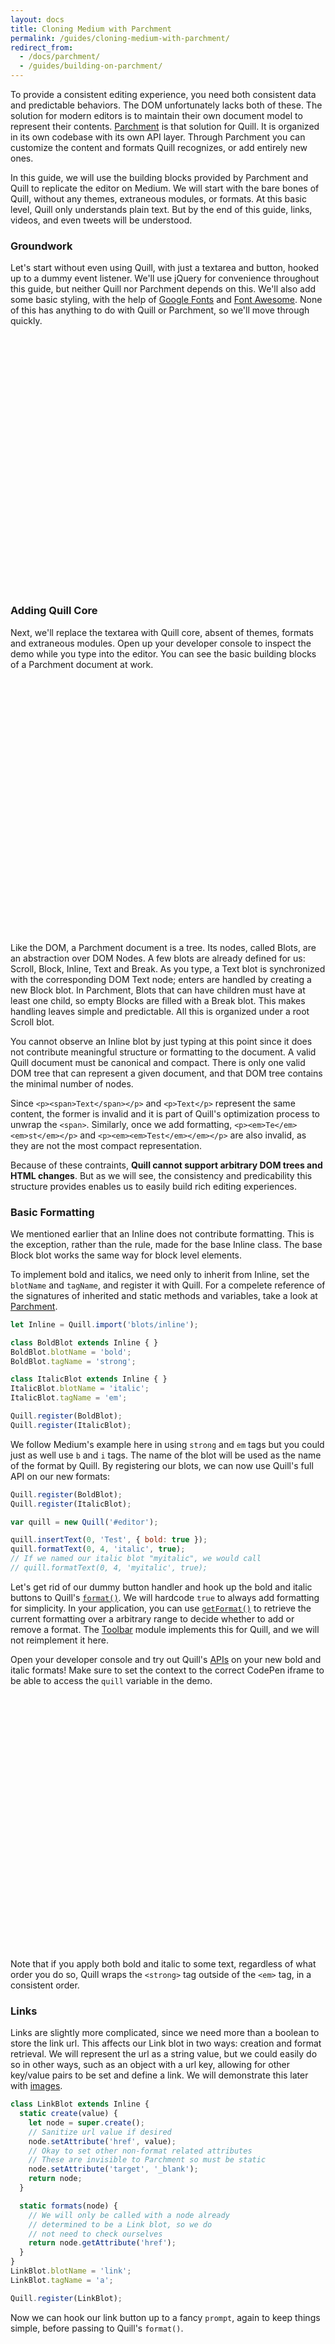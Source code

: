```yaml
---
layout: docs
title: Cloning Medium with Parchment
permalink: /guides/cloning-medium-with-parchment/
redirect_from:
  - /docs/parchment/
  - /guides/building-on-parchment/
---
```

<!-- head -->
<style>
.codepen {
  height: 408px;
}
</style>
<!-- head -->

To provide a consistent editing experience, you need both consistent data and predictable behaviors. The DOM unfortunately lacks both of these. The solution for modern editors is to maintain their own document model to represent their contents. [Parchment](https://github.com/quilljs/parchment/) is that solution for Quill. It is organized in its own codebase with its own API layer. Through Parchment you can customize the content and formats Quill recognizes, or add entirely new ones.

In this guide, we will use the building blocks provided by Parchment and Quill to replicate the editor on Medium. We will start with the bare bones of Quill, without any themes, extraneous modules, or formats. At this basic level, Quill only understands plain text. But by the end of this guide, links, videos, and even tweets will be understood.


### Groundwork

Let's start without even using Quill, with just a textarea and button, hooked up to a dummy event listener. We'll use jQuery for convenience throughout this guide, but neither Quill nor Parchment depends on this. We'll also add some basic styling, with the help of [Google Fonts](https://fonts.google.com/) and [Font Awesome](http://fontawesome.io/). None of this has anything to do with Quill or Parchment, so we'll move through quickly.

<div data-height="400" data-theme-id="23269" data-slug-hash="oLVAKZ" data-default-tab="result" data-embed-version="2" class="codepen"></div>


### Adding Quill Core

Next, we'll replace the textarea with Quill core, absent of themes, formats and extraneous modules. Open up your developer console to inspect the demo while you type into the editor. You can see the basic building blocks of a Parchment document at work.

<div data-height="400" data-theme-id="23269" data-slug-hash="QEoZQb" data-default-tab="result" data-embed-version="2" class="codepen"></div>

Like the DOM, a Parchment document is a tree. Its nodes, called Blots, are an abstraction over DOM Nodes. A few blots are already defined for us: Scroll, Block, Inline, Text and Break. As you type, a Text blot is synchronized with the corresponding DOM Text node; enters are handled by creating a new Block blot. In Parchment, Blots that can have children must have at least one child, so empty Blocks are filled with a Break blot. This makes handling leaves simple and predictable. All this is organized under a root Scroll blot.

You cannot observe an Inline blot by just typing at this point since it does not contribute meaningful structure or formatting to the document. A valid Quill document must be canonical and compact. There is only one valid DOM tree that can represent a given document, and that DOM tree contains the minimal number of nodes.

Since `<p><span>Text</span></p>` and `<p>Text</p>` represent the same content, the former is invalid and it is part of Quill's optimization process to unwrap the `<span>`. Similarly, once we add formatting, `<p><em>Te</em><em>st</em></p>` and `<p><em><em>Test</em></em></p>` are also invalid, as they are not the most compact representation.

Because of these contraints, **Quill cannot support arbitrary DOM trees and HTML changes**. But as we will see, the consistency and predicability this structure provides enables us to easily build rich editing experiences.


### Basic Formatting

We mentioned earlier that an Inline does not contribute formatting. This is the exception, rather than the rule, made for the base Inline class. The base Block blot works the same way for block level elements.

To implement bold and italics, we need only to inherit from Inline, set the `blotName` and `tagName`, and register it with Quill. For a compelete reference of the signatures of inherited and static methods and variables, take a look at [Parchment](https://github.com/quilljs/parchment/).

```js
let Inline = Quill.import('blots/inline');

class BoldBlot extends Inline { }
BoldBlot.blotName = 'bold';
BoldBlot.tagName = 'strong';

class ItalicBlot extends Inline { }
ItalicBlot.blotName = 'italic';
ItalicBlot.tagName = 'em';

Quill.register(BoldBlot);
Quill.register(ItalicBlot);
```

We follow Medium's example here in using `strong` and `em` tags but you could just as well use `b` and `i` tags. The name of the blot will be used as the name of the format by Quill. By registering our blots, we can now use Quill's full API on our new formats:

```js
Quill.register(BoldBlot);
Quill.register(ItalicBlot);

var quill = new Quill('#editor');

quill.insertText(0, 'Test', { bold: true });
quill.formatText(0, 4, 'italic', true);
// If we named our italic blot "myitalic", we would call
// quill.formatText(0, 4, 'myitalic', true);
```

Let's get rid of our dummy button handler and hook up the bold and italic buttons to Quill's [`format()`](/docs/api/#format). We will hardcode `true` to always add formatting for simplicity. In your application, you can use [`getFormat()`](/docs/api/#getformat) to retrieve the current formatting over a arbitrary range to decide whether to add or remove a format. The [Toolbar](/docs/modules/toolbar/) module implements this for Quill, and we will not reimplement it here.

Open your developer console and try out Quill's [APIs](/docs/api/) on your new bold and italic formats! Make sure to set the context to the correct CodePen iframe to be able to access the `quill` variable in the demo.

<div data-height="400" data-theme-id="23269" data-slug-hash="VjRovy" data-default-tab="result" data-embed-version="2" class="codepen"></div>

Note that if you apply both bold and italic to some text, regardless of what order you do so, Quill wraps the `<strong>` tag outside of the `<em>` tag, in a consistent order.


### Links

Links are slightly more complicated, since we need more than a boolean to store the link url. This affects our Link blot in two ways: creation and format retrieval. We will represent the url as a string value, but we could easily do so in other ways, such as an object with a url key, allowing for other key/value pairs to be set and define a link. We will demonstrate this later with [images](#images).

```js
class LinkBlot extends Inline {
  static create(value) {
    let node = super.create();
    // Sanitize url value if desired
    node.setAttribute('href', value);
    // Okay to set other non-format related attributes
    // These are invisible to Parchment so must be static
    node.setAttribute('target', '_blank');
    return node;
  }

  static formats(node) {
    // We will only be called with a node already
    // determined to be a Link blot, so we do
    // not need to check ourselves
    return node.getAttribute('href');
  }
}
LinkBlot.blotName = 'link';
LinkBlot.tagName = 'a';

Quill.register(LinkBlot);
```

Now we can hook our link button up to a fancy `prompt`, again to keep things simple, before passing to Quill's `format()`.

<div data-height="400" data-theme-id="23269" data-slug-hash="oLVKRa" data-default-tab="result" data-embed-version="2" class="codepen"></div>


### Blockquote and Headers

Blockquotes are implemented the same way as Bold blots, except we will inherit from Block, the base block level Blot. While Inline blots can be nested, Block blots cannot. Instead of wrapping, Block blots replace one another when applied to the same text range.

```js
let Block = Quill.import('blots/block');

class BlockquoteBlot extends Block { }
BlockquoteBlot.blotName = 'blockquote';
BlockquoteBlot.tagName = 'blockquote';
```

Headers are implemented exactly the same way, with only one difference: it can be represented by more than one DOM element. The value of the format by default becomes the tagName, instead of just `true`. We can customize this by extending `formats()`, similar to how we did so for [links](#links).

```js
class HeaderBlot extends Block {
  static formats(node) {
    return HeaderBlot.tagName.indexOf(node.tagName) + 1;
  }
}
HeaderBlot.blotName = 'header';
// Medium only supports two header sizes, so we will only demonstrate two,
// but we could easily just add more tags into this array
HeaderBlot.tagName = ['H1', 'H2'];
```

Let's hook these new blots up to their respective buttons and add some CSS for the `<blockquote>` tag.

<div data-height="400" data-theme-id="23269" data-slug-hash="NAmKAR" data-default-tab="result" data-embed-version="2" class="codepen"></div>

Try setting some text to H1, and in your console, run `quill.getContents()`. You will see our custom static `formats()` function at work. Make sure to set the context to the correct CodePen iframe to be able to access the `quill` variable in the demo.


### Dividers

Now let's implement our first leaf Blot. While our previous Blot examples contribute formatting and implement `format()`, leaf Blots contribute content and implement `value()`. Leaf Blots can either be Text or Embed Blots, so our section divider will be an Embed. Once created, Embed Blots' value is immutable, requiring deletion and reinsertion to change the content at that location.

Our methodology is similar to before, except we inherit from a BlockEmbed. Embed also exists under `blots/embed`, but is meant for inline level blots. We want the block level implementation instead for dividers.

```js
let BlockEmbed = Quill.import('blots/block/embed');

class DividerBlot extends BlockEmbed { }
DividerBlot.blotName = 'divider';
DividerBlot.tagName = 'hr';
```

Our click handler calls [`insertEmbed()`](/docs/api/#insertembed), which does not as convienently determine, save, and restore the user selection for us like [`format()`](/docs/api/#format) does, so we have to do a little more work to preserve selection ourselves. In addition, when we try to insert a BlockEmbed in the middle of the Block, Quill splits the Block for us. To make this behavior more clear, we will explicitly split the block oursevles by inserting a newline before inserting the divider. Take a look at the Babel tab in the CodePen for specifics.

<div data-height="400" data-theme-id="23269" data-slug-hash="QEPLrv" data-default-tab="result" data-embed-version="2" class="codepen"></div>


### Images

Images can be added with what we learned building the [Link](#links) and [Divider](#divider) blots. We will use an object for the value to show how this is supported. Our button handler to insert images will use a static value, so we are not distracted by tooltip UI code irrelevant to [Parchment](https://github.com/quilljs/parchment/), the focus of this guide.

```js
let BlockEmbed = Quill.import('blots/block/embed');

class ImageBlot extends BlockEmbed {
  static create(value) {
    let node = super.create();
    node.setAttribute('alt', value.alt);
    node.setAttribute('src', value.url);
    return node;
  }

  static value(node) {
    return {
      alt: node.getAttribute('alt'),
      url: node.getAttribute('src')
    };
  }
}
ImageBlot.blotName = 'image';
ImageBlot.tagName = 'img';
```

<div data-height="400" data-theme-id="23269" data-slug-hash="Pzggmy" data-default-tab="result" data-embed-version="2" class="codepen"></div>


### Videos

We will implement videos in a similar way as we did [images](#images). We could use the HTML5 `<video>` tag but we cannot play YouTube videos this way, and since this is likely the more common and relevant use case, we will use an `<iframe>` to support this. We do not have to here, but if you want multiple Blots to use the same tag, you can use `className` in addition to `tagName`, demonstrated in the next [Tweet](#tweet) example.

Additionally we will add support for widths and heights, as unregistered formats. Formats specific to Embeds do not have to be registered separately, as long as there is no namespace collision with registered formats. This works since Blots just pass unknown formats to its children, eventually reaching the leaves. This also allows different Embeds to handle unregistered formats differently. For example, our [image](#images) embed from earlier could have recognized and handled the `width` format differently than our video does here.

```js
class VideoBlot extends BlockEmbed {
  static create(url) {
    let node = super.create();

    // Set non-format related attributes with static values
    node.setAttribute('frameborder', '0');
    node.setAttribute('allowfullscreen', true);

    return node;
  }

  static formats(node) {
    // We still need to report unregistered embed formats
    let format = {};
    if (node.hasAttribute('height')) {
      format.height = node.getAttribute('height');
    }
    if (node.hasAttribute('width')) {
      format.width = node.getAttribute('width');
    }
    return format;
  }

  static value(node) {
    return node.getAttribute('src');
  }

  format(name, value) {
    // Handle unregistered embed formats
    if (name === 'height' || name === 'width') {
      if (value) {
        this.domNode.setAttribute(name, value);
      } else {
        this.domNode.removeAttribute(name, value);
      }
    } else {
      super.format(name, value);
    }
  }
}
VideoBlot.blotName = 'video';
VideoBlot.tagName = 'iframe';
```

Note if you open your console and call [`getContents`](/docs/api/#getcontents), Quill will report the video as:

```js
{
  ops: [{
    insert: {
      video: {
        src: 'https://www.youtube.com/embed/QHH3iSeDBLo?showinfo=0'
      }
    },
    attributes: {
      height: '170',
      width: '400'
    }
  }]
}
```

<div data-height="400" data-theme-id="23269" data-slug-hash="qNwWzW" data-default-tab="result" data-embed-version="2" class="codepen"></div>


### Tweets

Medium supports many embed types, but we will just focus on Tweets for this guide. The Tweet blot is implemented almost exactly the same as [images](#images). We take advantage of the fact that Embed blots do not have to correspond to a void node. It can be any arbitrary node and Quill will treat it like a void node and not traverse its children or descendants. This allows us to use a `<div>` and the native Twitter Javascript library to do what it pleases within the `<div>` container we specify.

Since our root Scroll Blot also uses a `<div>`, we also specify a `className` to disambiguate. Note Inline blots use `<span>` and Block Blots use `<p>` by default, so if you would like to use these tags for your custom Blots, you will have to specify a `className` in addition to a `tagName`.

We use the Tweet id as the value defining our Blot. Again our click handler uses a static value to avoid distraction from irrelevant UI code.

```js
class TweetBlot extends BlockEmbed {
  static create(id) {
    let node = super.create();
    node.dataset.id = id;
    // Allow twitter library to modify our contents
    twttr.widgets.createTweet(id, node);
    return node;
  }

  static value(domNode) {
    return domNode.dataset.id;
  }
}
TweetBlot.blotName = 'tweet';
TweetBlot.tagName = 'div';
TweetBlot.className = 'tweet';
```

<div data-height="400" data-theme-id="23269" data-slug-hash="vKrBjE" data-default-tab="result" data-embed-version="2" class="codepen"></div>


### Final Polish

We began with just a bunch of buttons and a Quill core that just understands plaintext. With Parchment, we are able to add bold, italic, links, blockquotes, headers, section dividers, images, videos, and even Tweets. All of this comes while maintaining a predictable and consistent document, allowing us to use Quill's powerful [APIs](/docs/api/) with these new formats and content.

Let's add some final polish to finish off our demo. It won't compare to Medium's UI, but we'll try to get close.

<div data-height="400" data-theme-id="23269" data-slug-hash="qNJrYB" data-default-tab="result" data-embed-version="2" class="codepen"></div>


<!-- script -->
<script src="//codepen.io/assets/embed/ei.js" type="text/javascript"></script>
<!-- script -->

